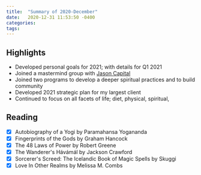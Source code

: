 ```yaml
---
title:  "Summary of 2020-December"
date:   2020-12-31 11:53:50 -0400
categories:
tags:
---
```

## Highlights
- Developed personal goals for 2021; with details for Q1 2021
- Joined a mastermind group with [Jason Capital](https://www.instagram.com/jasoncapital/)
- Joined two programs to develop a deeper spiritual practices and to build community
- Developed 2021 strategic plan for my largest client
- Continued to focus on all facets of life; diet, physical, spiritual,

## Reading
- [x] Autobiography of a Yogi by Paramahansa Yogananda
- [x] Fingerprints of the Gods by Graham Hancock
- [x] The 48 Laws of Power by Robert Greene
- [x] The Wanderer's Hávámál by Jackson Crawford
- [x] Sorcerer's Screed: The Icelandic Book of Magic Spells by Skuggi
- [x] Love In Other Realms by Melissa M. Combs

